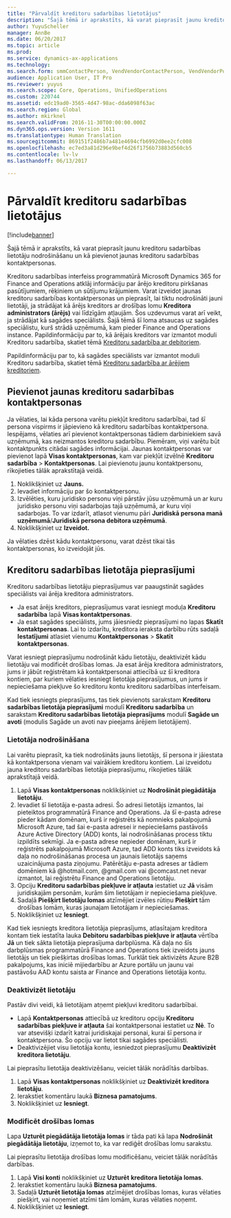 ```yaml
---
title: "Pārvaldīt kreditoru sadarbības lietotājus"
description: "Šajā tēmā ir aprakstīts, kā varat pieprasīt jaunu kreditoru sadarbības lietotāju nodrošināšanu un kā pievienot jaunas kreditoru sadarbības kontaktpersonas."
author: YuyuScheller
manager: AnnBe
ms.date: 06/20/2017
ms.topic: article
ms.prod: 
ms.service: dynamics-ax-applications
ms.technology: 
ms.search.form: smmContactPerson, VendVendorContactPerson, VendVendorPortalUser
audience: Application User, IT Pro
ms.reviewer: yuyus
ms.search.scope: Core, Operations, UnifiedOperations
ms.custom: 220744
ms.assetid: edc19ad0-3565-4d47-98ac-dda6098f63ac
ms.search.region: Global
ms.author: mkirknel
ms.search.validFrom: 2016-11-30T00:00:00.000Z
ms.dyn365.ops.version: Version 1611
ms.translationtype: Human Translation
ms.sourcegitcommit: 869151f2486b7a481e4694cfb6992d0ee2cfc008
ms.openlocfilehash: ec7ed3a81d296e9bef4d26f1756b73883d560cb5
ms.contentlocale: lv-lv
ms.lasthandoff: 06/13/2017

---
```


# <a name="manage-vendor-collaboration-users"></a>Pārvaldīt kreditoru sadarbības lietotājus

[!include[banner](../includes/banner.md)]


Šajā tēmā ir aprakstīts, kā varat pieprasīt jaunu kreditoru sadarbības lietotāju nodrošināšanu un kā pievienot jaunas kreditoru sadarbības kontaktpersonas. 

Kreditoru sadarbības interfeiss programmatūrā Microsoft Dynamics 365 for Finance and Operations atklāj informāciju par ārējo kreditoru pirkšanas pasūtījumiem, rēķiniem un sūtījumu krājumiem. Varat izveidot jaunas kreditoru sadarbības kontaktpersonas un pieprasīt, lai tiktu nodrošināti jauni lietotāji, ja strādājat kā ārējs kreditors ar drošības lomu **Kreditora administrators (ārējs)** vai līdzīgām atļaujām. Šos uzdevumus varat arī veikt, ja strādājat kā sagādes speciālists. Šajā tēmā šī loma atsaucas uz sagādes speciālistu, kurš strādā uzņēmumā, kam pieder Finance and Operations instance. Papildinformāciju par to, kā ārējais kreditors var izmantot moduli Kreditoru sadarbība, skatiet tēmā [Kreditoru sadarbība ar debitoriem](vendor-collaboration-work-customers-dynamics-365-operations.md).  

Papildinformāciju par to, kā sagādes speciālists var izmantot moduli Kreditoru sadarbība, skatiet tēmā [Kreditoru sadarbība ar ārējiem kreditoriem](vendor-collaboration-work-external-vendors.md).

## <a name="add-new-vendor-collaboration-contacts"></a>Pievienot jaunas kreditoru sadarbības kontaktpersonas
Ja vēlaties, lai kāda persona varētu piekļūt kreditoru sadarbībai, tad šī persona vispirms ir jāpievieno kā kreditoru sadarbības kontaktpersona. Iespējams, vēlaties arī pievienot kontaktpersonas tādiem darbiniekiem savā uzņēmumā, kas neizmantos kreditoru sadarbību. Piemēram, viņi varētu būt kontaktpunkts citādai sagādes informācijai. Jaunas kontaktpersonas var pievienot lapā **Visas kontaktpersonas**, kam var piekļūt izvēlnē **Kreditoru sadarbība** &gt; **Kontaktpersonas**. Lai pievienotu jaunu kontaktpersonu, rīkojieties tālāk aprakstītajā veidā.

1.  Noklikšķiniet uz **Jauns.**
2.  Ievadiet informāciju par šo kontaktpersonu.
3.  Izvēlēties, kuru juridisko personu viņi pārstāv jūsu uzņēmumā un ar kuru juridisko personu viņi sadarbojas tajā uzņēmumā, ar kuru viņi sadarbojas. To var izdarīt, atlasot vienumu pāri **Juridiskā persona manā uzņēmumā**/**Juridiskā persona debitora uzņēmumā**.
4.  Noklikšķiniet uz **Izveidot.**

Ja vēlaties dzēst kādu kontaktpersonu, varat dzēst tikai tās kontaktpersonas, ko izveidojāt jūs.

## <a name="vendor-collaboration-user-requests"></a>Kreditoru sadarbības lietotāja pieprasījumi
Kreditoru sadarbības lietotāju pieprasījumus var paaugstināt sagādes speciālists vai ārēja kreditora administrators.

-   Ja esat ārējs kreditors, pieprasījumus varat iesniegt moduļa **Kreditoru sadarbība** lapā **Visas kontaktpersonas**.
-   Ja esat sagādes speciālists, jums jāiesniedz pieprasījumi no lapas **Skatīt kontaktpersonas**. Lai to izdarītu, kreditora ieraksta darbību rūts sadaļā **Iestatījumi** atlasiet vienumu **Kontaktpersonas** &gt; **Skatīt kontaktpersonas**.

Varat iesniegt pieprasījumu nodrošināt kādu lietotāju, deaktivizēt kādu lietotāju vai modificēt drošības lomas. Ja esat ārēja kreditora administrators, jums ir jābūt reģistrētam kā kontaktpersonai attiecībā uz šī kreditora kontiem, par kuriem vēlaties iesniegt lietotāja pieprasījumus, un jums ir nepieciešama piekļuve šo kreditoru kontu kreditoru sadarbības interfeisam.  

Kad tiek iesniegts pieprasījums, tas tiek pievienots sarakstam **Kreditoru sadarbības lietotāja pieprasījumi** modulī **Kreditoru sadarbība** un sarakstam **Kreditoru sadarbības lietotāja pieprasījums** modulī **Sagāde un avoti** (modulis Sagāde un avoti nav pieejams ārējiem lietotājiem).

### <a name="provision-a-user"></a>Lietotāja nodrošināšana

Lai varētu pieprasīt, ka tiek nodrošināts jauns lietotājs, šī persona ir jāiestata kā kontaktpersona vienam vai vairākiem kreditoru kontiem. Lai izveidotu jauna kreditoru sadarbības lietotāja pieprasījumu, rīkojieties tālāk aprakstītajā veidā.

1.  Lapā **Visas kontaktpersonas** noklikšķiniet uz **Nodrošināt piegādātāja lietotāju**.
2.  Ievadiet šī lietotāja e-pasta adresi. Šo adresi lietotājs izmantos, lai pieteiktos programmatūrā Finance and Operations. Ja šī e-pasta adrese pieder kādam domēnam, kurš ir reģistrēts kā nomnieks pakalpojumā Microsoft Azure, tad šai e-pasta adresei ir nepieciešams pastāvošs Azure Active Directory (ADD) konts, lai nodrošināšanas process tiktu izpildīts sekmīgi. Ja e-pasta adrese nepieder domēnam, kurš ir reģistrēts pakalpojumā Microsoft Azure, tad ADD konts tiks izveidots kā daļa no nodrošināšanas procesa un jaunais lietotājs saņems uzaicinājuma pasta ziņojumu. Patērētāju e-pasta adreses ar tādiem domēniem kā @hotmail.com, @gmail.com vai @comcast.net nevar izmantot, lai reģistrētu Finance and Operations lietotāju.
3.  Opciju **Kreditoru sadarbības piekļuve ir atļauta** iestatiet uz **Jā** visām juridiskajām personām, kurām šim lietotājam ir nepieciešama piekļuve.
4.  Sadaļā **Piešķirt lietotāju lomas** atzīmējiet izvēles rūtiņu **Piešķirt** tām drošības lomām, kuras jaunajam lietotājam ir nepieciešamas.
5.  Noklikšķiniet uz **Iesniegt**.

Kad tiek iesniegts kreditora lietotāja pieprasījums, atlasītajam kreditora kontam tiek iestatīta lauka **Debitoru sadarbības piekļuve ir atļauta** vērtība **Jā** un tiek sākta lietotāja pieprasījuma darbplūsma. Kā daļa no šīs darbplūsmas programmatūrā Finance and Operations tiek izveidots jauns lietotājs un tiek piešķirtas drošības lomas. Turklāt tiek aktivizēts Azure B2B pakalpojums, kas iniciē mijiedarbību ar Azure portālu un jaunu vai pastāvošu AAD kontu saista ar Finance and Operations lietotāja kontu.

### <a name="inactivate-a-user"></a>Deaktivizēt lietotāju

Pastāv divi veidi, kā lietotājam atņemt piekļuvi kreditoru sadarbībai.

-   Lapā **Kontaktpersonas** attiecībā uz kreditoru opciju **Kreditoru sadarbības piekļuve ir atļauta** šai kontaktpersonai iestatiet uz **Nē**. To var atsevišķi izdarīt katrai juridiskajai personai, kurai šī persona ir kontaktpersona. Šo opciju var lietot tikai sagādes speciālisti.
-   Deaktivizējiet visu lietotāja kontu, iesniedzot pieprasījumu **Deaktivizēt kreditora lietotāju**.

Lai pieprasītu lietotāja deaktivizēšanu, veiciet tālāk norādītās darbības.

1.  Lapā **Visas kontaktpersonas** noklikšķiniet uz **Deaktivizēt** **kreditora lietotāju**.
2.  Ierakstiet komentāru laukā **Biznesa pamatojums**.
3.  Noklikšķiniet uz **Iesniegt**.

### <a name="modify-security-roles"></a>Modificēt drošības lomas

Lapa **Uzturēt piegādātāja lietotāja lomas** ir tāda pati kā lapa **Nodrošināt piegādātāja lietotāju**, izņemot to, ka var rediģēt drošības lomu sarakstu.  

Lai pieprasītu lietotāja drošības lomu modificēšanu, veiciet tālāk norādītās darbības.

1.  Lapā **Visi konti** noklikšķiniet uz **Uzturēt** **kreditora lietotāja lomas**.
2.  Ierakstiet komentāru laukā **Biznesa pamatojums**.
3.  Sadaļā **Uzturēt lietotāja lomas** atzīmējiet drošības lomas, kuras vēlaties piešķirt, vai noņemiet atzīmi tām lomām, kuras vēlaties noņemt.
4.  Noklikšķiniet uz **Iesniegt**.





